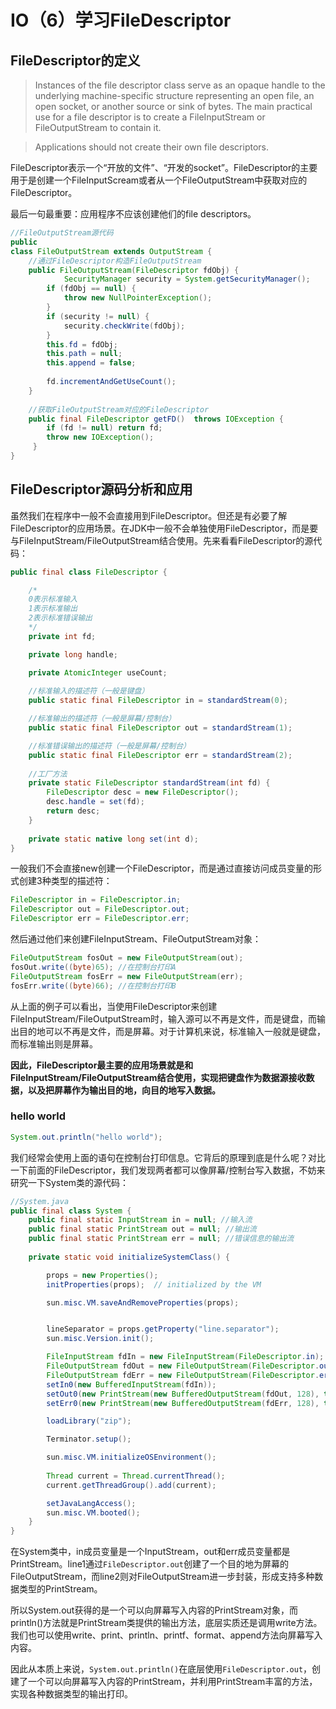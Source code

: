# IO（6）学习FileDescriptor
## FileDescriptor的定义

> Instances of the file descriptor class serve as an opaque handle to the underlying machine-specific structure representing an open file, an open socket, or another source or sink of bytes. The main practical use for a file descriptor is to create a FileInputStream or FileOutputStream to contain it. 

> Applications should not create their own file descriptors. 

FileDescriptor表示一个“开放的文件”、“开发的socket”。FileDescriptor的主要用于是创建一个FileInputScream或者从一个FileOutputStream中获取对应的FileDescriptor。

最后一句最重要：应用程序不应该创建他们的file descriptors。

```java
//FileOutputStream源代码
public
class FileOutputStream extends OutputStream {
    //通过FileDescriptor构造FileOutputStream
    public FileOutputStream(FileDescriptor fdObj) {
            SecurityManager security = System.getSecurityManager();
        if (fdObj == null) {
            throw new NullPointerException();
        }
        if (security != null) {
            security.checkWrite(fdObj);
        }
        this.fd = fdObj;
        this.path = null;
        this.append = false;
    
        fd.incrementAndGetUseCount();
    }   
    
    //获取FileOutputStream对应的FileDescriptor
    public final FileDescriptor getFD()  throws IOException {
        if (fd != null) return fd;
        throw new IOException();
     }
}
```

## FileDescriptor源码分析和应用
虽然我们在程序中一般不会直接用到FileDescriptor。但还是有必要了解FileDescriptor的应用场景。在JDK中一般不会单独使用FileDescriptor，而是要与FileInputStream/FileOutputStream结合使用。先来看看FileDescriptor的源代码：

```java
public final class FileDescriptor {

	/*
	0表示标准输入
	1表示标准输出
	2表示标准错误输出
	*/
    private int fd;

    private long handle;

    private AtomicInteger useCount;
	
	//标准输入的描述符（一般是键盘）
	public static final FileDescriptor in = standardStream(0);

    //标准输出的描述符（一般是屏幕/控制台）
    public static final FileDescriptor out = standardStream(1);

    //标准错误输出的描述符（一般是屏幕/控制台）
    public static final FileDescriptor err = standardStream(2);
	
	//工厂方法
	private static FileDescriptor standardStream(int fd) {
        FileDescriptor desc = new FileDescriptor();
        desc.handle = set(fd);
        return desc;
    }
    
    private static native long set(int d);
}
```

一般我们不会直接new创建一个FileDescriptor，而是通过直接访问成员变量的形式创建3种类型的描述符：

```java
FileDescriptor in = FileDescriptor.in;
FileDescriptor out = FileDescriptor.out;
FileDescriptor err = FileDescriptor.err;
```

然后通过他们来创建FileInputStream、FileOutputStream对象：

```java
FileOutputStream fosOut = new FileOutputStream(out);
fosOut.write((byte)65); //在控制台打印A
FileOutputStream fosErr = new FileOutputStream(err);
fosErr.write((byte)66); //在控制台打印B
```

从上面的例子可以看出，当使用FileDescriptor来创建FileInputStream/FileOutputStream时，输入源可以不再是文件，而是键盘，而输出目的地可以不再是文件，而是屏幕。对于计算机来说，标准输入一般就是键盘，而标准输出则是屏幕。

**因此，FileDescriptor最主要的应用场景就是和FileInputStream/FileOutputStream结合使用，实现把键盘作为数据源接收数据，以及把屏幕作为输出目的地，向目的地写入数据。**

### hello world
```java
System.out.println("hello world");
```

我们经常会使用上面的语句在控制台打印信息。它背后的原理到底是什么呢？对比一下前面的FileDescriptor，我们发现两者都可以像屏幕/控制台写入数据，不妨来研究一下System类的源代码：

```java
//System.java
public final class System {
	public final static InputStream in = null; //输入流
	public final static PrintStream out = null; //输出流
	public final static PrintStream err = null; //错误信息的输出流
	
	private static void initializeSystemClass() {

        props = new Properties();
        initProperties(props);  // initialized by the VM

        sun.misc.VM.saveAndRemoveProperties(props);


        lineSeparator = props.getProperty("line.separator");
        sun.misc.Version.init();

        FileInputStream fdIn = new FileInputStream(FileDescriptor.in);
        FileOutputStream fdOut = new FileOutputStream(FileDescriptor.out); //line1
        FileOutputStream fdErr = new FileOutputStream(FileDescriptor.err);
        setIn0(new BufferedInputStream(fdIn));
        setOut0(new PrintStream(new BufferedOutputStream(fdOut, 128), true)); //line2
        setErr0(new PrintStream(new BufferedOutputStream(fdErr, 128), true));

        loadLibrary("zip");

        Terminator.setup();

        sun.misc.VM.initializeOSEnvironment();
		
        Thread current = Thread.currentThread();
        current.getThreadGroup().add(current);

        setJavaLangAccess();
        sun.misc.VM.booted();
    }
}
```
在System类中，in成员变量是一个InputStream，out和err成员变量都是PrintStream。line1通过`FileDescriptor.out`创建了一个目的地为屏幕的FileOutputStream，而line2则对FileOutputStream进一步封装，形成支持多种数据类型的PrintStream。

所以System.out获得的是一个可以向屏幕写入内容的PrintStream对象，而println()方法就是PrintStream类提供的输出方法，底层实质还是调用write方法。我们也可以使用write、print、println、printf、format、append方法向屏幕写入内容。

因此从本质上来说，`System.out.println()`在底层使用`FileDescriptor.out`，创建了一个可以向屏幕写入内容的PrintStream，并利用PrintStream丰富的方法，实现各种数据类型的输出打印。
